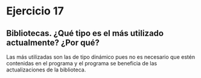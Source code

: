 # Ejercicio 17
## Bibliotecas. ¿Qué tipo es el más utilizado actualmente? ¿Por qué?
Las más utilizadas son las de tipo dinámico pues no es necesario que estén contenidas en el programa y el programa se beneficia de las actualizaciones de la biblioteca.
